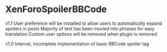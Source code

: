 XenForoSpoilerBBCode
====================

v1.1
User preference will be installed to allow users to automatically expand spoilers in posts
Majority of text has been movied into phrases for easy translation
Custom user options will be removed when plugin is removed

v1.0 
Internal, incomplete implementation of basic BBCode spoiler tag
